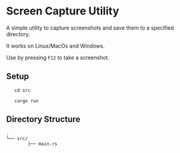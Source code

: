 # Screen Capture Utility

A simple utility to capture screenshots and save them to a specified directory.

It works on Linux/MacOs and Windows.

Use by pressing `F12` to take a screenshot.

## Setup
```shell 
   cd src
```

```shell
   cargo run
```
## Directory Structure

```text
.
└── src/        
        ├── main.rs
   